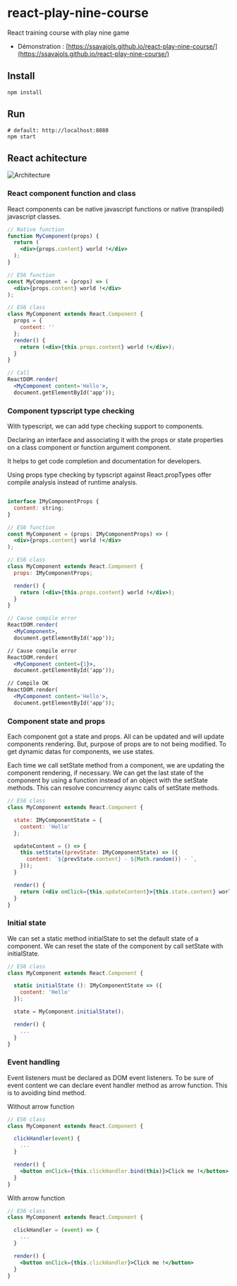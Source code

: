 # react-play-nine-course

React training course with play nine game

- Démonstration : [https://ssavajols.github.io/react-play-nine-course/](https://ssavajols.github.io/react-play-nine-course/)

## Install

```shell
npm install
```

## Run

```shell
# default: http://localhost:8080
npm start
```

## React achitecture

![Architecture](https://ssavajols.github.io/react-play-nine-course/assets/architecture.png)

### React component function and class

React components can be native javascript functions or native (transpiled) javascript classes.

```jsx
// Native function
function MyComponent(props) {
  return (
    <div>{props.content} world !</div>
  );
}

// ES6 function
const MyComponent = (props) => (
  <div>{props.content} world !</div>
);

// ES6 class
class MyComponent extends React.Component {
  props = {
    content: ''
  };
  render() {
    return (<div>{this.props.content} world !</div>);
  }
}

// Call
ReactDOM.render(
  <MyComponent content='Hello'>,
  document.getElementById('app'));
```

### Component typscript type checking

With typescript, we can add type checking support to components.

Declaring an interface and associating it with the props or state properties on a class component or function argument component.

It helps to get code completion and documentation for developers.

Using props type checking by typscript against React.propTypes offer compile analysis instead of runtime analysis.

```jsx

interface IMyComponentProps {
  content: string;
}

// ES6 function
const MyComponent = (props: IMyComponentProps) => (
  <div>{props.content} world !</div>
);

// ES6 class
class MyComponent extends React.Component {
  props: IMyComponentProps;

  render() {
    return (<div>{this.props.content} world !</div>);
  }
}

// Cause compile error
ReactDOM.render(
  <MyComponent>,
  document.getElementById('app'));

// Cause compile error
ReactDOM.render(
  <MyComponent content={1}>,
  document.getElementById('app'));

// Compile OK
ReactDOM.render(
  <MyComponent content='Hello'>,
  document.getElementById('app'));
```

### Component state and props

Each component got a state and  props. All can be updated and will update components rendering. But, purpose of props are to not being modified. To get dynamic datas for components, we use states.

Each time we call setState method from a component, we are updating the component rendering, if necessary. We can get the last state of the component by using a function instead of an object with the setState methods. This can resolve concurrency async calls of setState methods.

```jsx
// ES6 class
class MyComponent extends React.Component {

  state: IMyComponentState = {
    content: 'Hello'
  };

  updateContent = () => {
    this.setState((prevState: IMyComponentState) => ({
      content: `${prevState.content} - ${Math.random()} - `,
    }));
  }

  render() {
    return (<div onClick={this.updateContent}>{this.state.content} world !</div>);
  }
}
```

### Initial state

We can set a static method initialState to set the default state of a component. We can reset the state of the component by call setState with initialState.

```jsx
// ES6 class
class MyComponent extends React.Component {

  static initialState (): IMyComponentState => ({
    content: 'Hello'
  });

  state = MyComponent.initialState();

  render() {
    ...
  }
}
```

### Event handling

Event listeners must be declared as DOM event listeners.
To be sure of event content we can declare event handler method as arrow function. This is to avoiding bind method.

Without arrow function

```jsx
// ES6 class
class MyComponent extends React.Component {

  clickHandler(event) {
    ...
  }

  render() {
    <button onClick={this.clickHandler.bind(this)}>Click me !</button>
  }
}
```

With arrow function

```jsx
// ES6 class
class MyComponent extends React.Component {

  clickHandler = (event) => {
    ...
  }

  render() {
    <button onClick={this.clickHandler}>Click me !</button>
  }
}
```